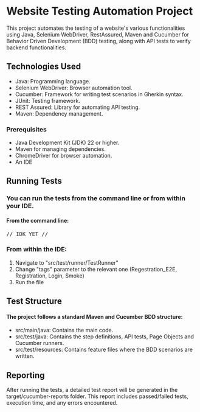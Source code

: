# Website Testing Automation Project

This project automates the testing of a website's various functionalities using Java, Selenium WebDriver, RestAssured, Maven and Cucumber for Behavior Driven Development (BDD) testing, along with API tests to verify backend functionalities.

## Technologies Used
- Java: Programming language.
- Selenium WebDriver: Browser automation tool.
- Cucumber: Framework for writing test scenarios in Gherkin syntax.
- JUnit: Testing framework.
- REST Assured: Library for automating API testing.
- Maven: Dependency management.

### Prerequisites
- Java Development Kit (JDK) 22 or higher.
- Maven for managing dependencies.
- ChromeDriver for browser automation.
- An IDE

## Running Tests

### You can run the tests from the command line or from within your IDE.

#### From the command line:
<pre><code">// IDK YET //</code></pre>

### From within the IDE:
1. Navigate to "src/test/runner/TestRunner"
2. Change "tags" parameter to the relevant one (Regestration_E2E, Registration, Login, Smoke)
3. Run the file


## Test Structure
#### The project follows a standard Maven and Cucumber BDD structure:

- src/main/java: Contains the main code.
- src/test/java: Contains the step definitions, API tests, Page Objects and Cucumber runners.
- src/test/resources: Contains feature files where the BDD scenarios are written.

## Reporting
After running the tests, a detailed test report will be generated in the target/cucumber-reports folder. This report includes passed/failed tests, execution time, and any errors encountered.
